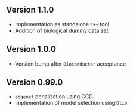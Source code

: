 ## Version 1.1.0
  - Implementation as standalone `C++` tool
  - Addition of biological dummy data set

## Version 1.0.0
  - Version bump after `Bioconductor` acceptance

## Version 0.99.0
  - `edgenet` penalization using CCD
  - Implementation of model selection using `Dlib`
